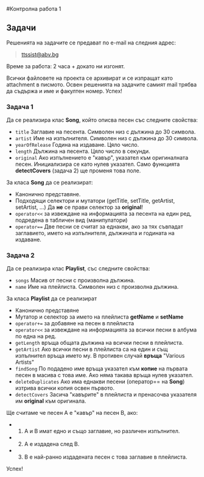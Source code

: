 #Контролна работа 1

## Задачи

Решенията на задачите се предават по e-mail на следния адрес:

> ttssist@abv.bg

Време за работа: 2 часа + докато ни изгонят.

Всички файловете на проекта се архивират и се изпращат като attachment в писмото. Освен решенията на задачите самият mail трябва да съдържа и име и факултен номер. Успех!

### Задача 1

Да се реализира клас **Song**, който описва песен със следните свойства:
* ```title``` Заглавие на песента. Символен низ с дължина до 30 символа.
* ```artist``` Име на изпълнителя. Символен низ с дължина до 30 символа.
* ```yearOfRelease``` Година на издаване. Цяло число.
* ```length``` Дължина на песента. Цяло число в секунди.
* ```original``` Ако изпълнението е "кавър", указател към оригиналната песен. Инициализира се като нулев указател. Само функцията **detectCovers** (задача 2) ще променя това поле.

За класа **Song** да се реализират:

* Канонично представяне.
* Подходящи селектори и мутатори (getTitle, setTitle, getArtist, setArtist, ...) Да **не** се прави селектор за **original**!
* ```оperator<<``` за извеждане на информацията за песента на един ред, подредена в табличен вид (манипулатори)
* ```operator==``` Две песни се считат за еднакви, ако за тях съвпадат заглавието, името на изпълнителя, дължината и годината на издаване.

### Задача 2

Да се реализира клас **Playlist**, със следните свойства:

* ```songs``` Масив от песни с произволна дължина.
* ```name``` Име на плейлиста. Символен низ с произволна дължина.

За класа **Playlist** да се реализират

* Канонично представяне
* Мутатор и селектор за името на плейлиста **getName** и **setName**
* ```operator+=``` за добавяне на песен в плейлиста
* ```operator<<``` за извеждане на информацията за всички песни в албума по една на ред.
* ```getLength``` връща общата дължина на всички песни в плейлиста.
* ```getArtist``` Ако всички песни в плейлиста са на един и същ изпълнител връща името му. В противен случай **връща** "Various Artists"
* ```findSong``` По подадено име връща указател към **копие** на първата песен в масива с това име. Ако няма такава връща нулев указател.
* ```deleteDuplicates``` Ако има еднакви песени (оператор== на **Song**) изтрива всички копия освен първото.
* ```detectCovers``` Засича "кавърите" в плейлиста и пренасочва указателя им **original** към оригинала. 

Ще считаме че песен А е "кавър" на песен В, ако:
* 1. A и В имат едно и също заглавие, но различен изпълнител.
* 2. А е издадена след В.
* 3. В е най-ранно издадената песен с това заглавие в плейлиста.




Успех!
